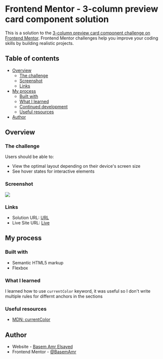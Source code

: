 # Frontend Mentor - 3-column preview card component solution

This is a solution to the [3-column preview card component challenge on Frontend Mentor](https://www.frontendmentor.io/challenges/3column-preview-card-component-pH92eAR2-). Frontend Mentor challenges help you improve your coding skills by building realistic projects. 

## Table of contents

- [Overview](#overview)
  - [The challenge](#the-challenge)
  - [Screenshot](#screenshot)
  - [Links](#links)
- [My process](#my-process)
  - [Built with](#built-with)
  - [What I learned](#what-i-learned)
  - [Continued development](#continued-development)
  - [Useful resources](#useful-resources)
- [Author](#author)

## Overview

### The challenge

Users should be able to:

- View the optimal layout depending on their device's screen size
- See hover states for interactive elements

### Screenshot

![](https://i.ibb.co/80RfQwS/screenshot.png)

### Links

- Solution URL: [URL](https://www.frontendmentor.io/solutions/3-columns-card-responive-css-flexbox-m1TQQtA-y)
- Live Site URL: [Live](https://basemamr.github.io/Frontend-Mentor---3-column-preview-card-component/)

## My process

### Built with

- Semantic HTML5 markup
- Flexbox

### What I learned

I learned how to use ```currentColor``` keyword, it was useful so I don't write multiple rules for differnt anchors in the sections

### Useful resources

- [MDN: currentColor](https://developer.mozilla.org/en-US/docs/Web/CSS/color_value#currentcolor_keyword)

## Author

- Website - [Basem Amr Elsayed](https://basemamr.github.io/homepage)
- Frontend Mentor - [@BasemAmr](https://www.frontendmentor.io/profile/BasemAmr)
